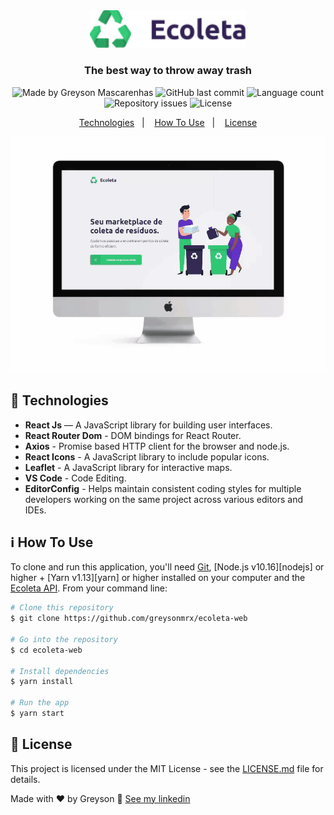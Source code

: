 <div align="center">
  <img src="./.github/logo.png" width="250px" alt="Ecoleta"/>
</div>

<h3 align="center">
  The best way to throw away trash
</h3>

<div align="center">
  <img alt="Made by Greyson Mascarenhas" src="https://img.shields.io/badge/made%20by-Greyson%20Mascarenhas-%2334CB79"/>
  <img alt="GitHub last commit" src="https://img.shields.io/github/last-commit/greysonmrx/ecoleta-web?color=%2334CB79">
  <img alt="Language count" src="https://img.shields.io/github/languages/count/greysonmrx/ecoleta-web?color=%2334CB79"/>
  <img alt="Repository issues" src="https://img.shields.io/github/issues/greysonmrx/ecoleta-web?color=%2334CB79">
  <img alt="License" src="https://img.shields.io/badge/license-MIT-%2334CB79"/>
</div>

<p align="center">
  <a href="#rocket-technologies">Technologies</a>&nbsp;&nbsp;&nbsp;|&nbsp;&nbsp;&nbsp;
  <a href="#information_source-how-to-use">How To Use</a>&nbsp;&nbsp;&nbsp;|&nbsp;&nbsp;&nbsp;
  <a href="#memo-license">License</a>
</p>

<div align="center">
  <img alt="Preview" src="./.github/ecoleta-web.gif"/>
</div>

## :rocket: Technologies

- **React Js** — A JavaScript library for building user interfaces.
- **React Router Dom** - DOM bindings for React Router.
- **Axios** - Promise based HTTP client for the browser and node.js.
- **React Icons** - A JavaScript library to include popular icons.
- **Leaflet** - A JavaScript library for interactive maps.
- **VS Code** - Code Editing.
- **EditorConfig** - Helps maintain consistent coding styles for multiple developers working on the same project across various editors and IDEs.

## :information_source: How To Use

To clone and run this application, you'll need [Git](https://git-scm.com), [Node.js v10.16][nodejs] or higher + [Yarn v1.13][yarn] or higher installed on your computer and the [Ecoleta API](https://github.com/greysonmrx/ecoleta-backend). From your command line:

```bash
# Clone this repository
$ git clone https://github.com/greysonmrx/ecoleta-web

# Go into the repository
$ cd ecoleta-web

# Install dependencies
$ yarn install

# Run the app
$ yarn start
```

## :memo: License

This project is licensed under the MIT License - see the [LICENSE.md](./LICENSE.md) file for details.

Made with :hearts: by Greyson :wave: [See my linkedin](https://www.linkedin.com/in/greyson-mascarenhas-5a21ab1a2/)
